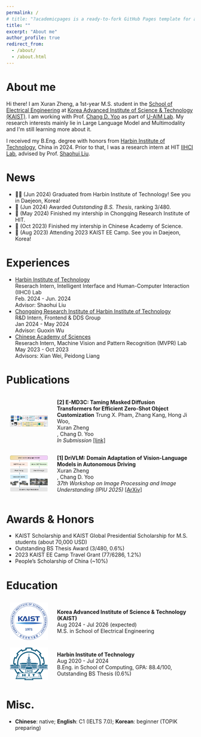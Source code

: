 ```yaml
---
permalink: /
# title: "?academicpages is a ready-to-fork GitHub Pages template for academic personal websites"
title: ""
excerpt: "About me"
author_profile: true
redirect_from:
  - /about/
  - /about.html
---
```


# About me

Hi there! I am Xuran Zheng, a 1st-year M.S. student in the [School of Electrical Engineering](https://ee.kaist.ac.kr/en/) at [Korea Advanced Institute of Science & Technology (KAIST)](https://www.kaist.ac.kr/en/). I am working with Prof. [Chang D. Yoo](http://sanctusfactory.com/family.php) as part of [U-AIM Lab](http://sanctusfactory.com/u-aim/). My research interests mainly lie in Large Language Model and Multimodality and I'm still learning more about it.

<!-- In particular, I leverage HCI and AI techniques to comprehend video content and build interactive technologies that empower users to <strong>create and consume video content</strong> more effectively. -->

I received my B.Eng. degree with honors from [Harbin Institute of Technology](http://en.hit.edu.cn/), China in 2024. Prior to that, I was a research intern at HIT [IIHCI Lab](https://computing.hit.edu.cn/2018/1126/c11289a218424/page.htm), advised by Prof. [Shaohui Liu](https://scholar.google.com/citations?user=mpwos7UAAAAJ&hl=en).

# News

- 👩‍💼 (Jun 2024) Graduated from Harbin Institute of Technology! See you in Daejeon, Korea!<br>
- 📝 (Jun 2024) Awarded <i>Outstanding B.S. Thesis</i>, ranking 3/480.<br>
- 📝 (May 2024) Finished my intership in Chongqing Research Institute of HIT.<br>
- 📝 (Oct 2023) Finished my intership in Chinese Academy of Science.<br>
- 🛫 (Aug 2023) Attending 2023 KAIST EE Camp. See you in Daejeon, Korea!<br>

# Experiences

<ul class="list-item wrapper">
  <li>
    <a href="http://en.hit.edu.cn/">Harbin Institute of Technology</a> <br>
    Reserach Intern, Intelligent Interface and Human-Computer Interaction (IIHCI) Lab <br>
    Feb. 2024 - Jun. 2024 <br>
    Advisor: Shaohui Liu
  </li>
  <li>
    <a href="https://cri.hit.edu.cn/mainm.htm">Chongqing Research Institute of Harbin Institute of Technology</a> <br>
    R&amp;D Intern, Frontend &amp; DDS Group <br>
    Jan 2024 - May 2024 <br>
    Advisor: Guoxin Wu
  </li>
  <li>
    <a href="https://english.cas.cn/">Chinese Academy of Sciences</a> <br>
    Reserach Intern, Machine Vision and Pattern Recognition (MVPR) Lab <br>
    May 2023 - Oct 2023 <br>
    Advisors: Xian Wei, Peidong Liang
  </li>
</ul>

<style>
.flex-container {
  display: flex;
  align-items: center;
}

.flex-container > div {
  margin: 10px;
  padding:5px;
  align-items: flex-start;
}

.flex-container img {
      max-width: 20%; /* 设置图片最大宽度，根据需要进行调整 */
      margin: 10px;
      /* margin-left: 20px; 图片右边距，可以根据需要调整 */
      /* margin-top: 15px; 图片右边距，可以根据需要调整 */
    }
</style>

# Publications

<div class="flex-container">
  <img src="images/E-MD3C.png" alt="pic">
  <div>
  <b>[2] E-MD3C: Taming Masked Diffusion Transformers for Efficient Zero-Shot Object Customization</b>
  Trung X. Pham, Zhang Kang, Hong Ji Woo, <br>Xuran Zheng</br>, Chang D. Yoo <br>
  <i>In Submission</i>
  <a href="https://arxiv.org/abs/xxxx.xxxxx">[link]</a> <br>
  </div>
</div>

<div class="flex-container">
  <img src="images/DriVLM.png" alt="pic">
  <div>
  <b>[1] DriVLM: Domain Adaptation of Vision-Language Models in Autonomous Driving</b>
  <br>Xuran Zheng</br>, Chang D. Yoo <br>
  <i>37th Workshop on Image Processing and Image Understanding (IPIU 2025)</i>
  <a href="https://arxiv.org/abs/2501.05081">[ArXiv]</a> <br>
  </div>
</div>

# Awards & Honors

- KAIST Scholarship and KAIST Global Presidential Scholarship for M.S. students (about 70,000 USD)<br>
- Outstanding BS Thesis Award (3/480, 0.6%)<br>
- 2023 KAIST EE Camp Travel Grant (77/6286, 1.2%)<br>
- People’s Scholarship of China (~10%)<br>

# Education

<div class="flex-container">
  <img src="images/KAIST_logo.png" alt="pic" width="120">
  <div>
  <b>Korea Advanced Institute of Science & Technology (KAIST)</b> <br>
  Aug 2024 - Jul 2026 (expected)<br>
  M.S. in School of Electrical Engineering<br>
  </div>
</div>

<div class="flex-container">
  <img src="images/HIT.png" alt="pic" width="120">
  <div>
  <b>Harbin Institute of Technology</b> <br>
  Aug 2020 - Jul 2024 <br>
  B.Eng. in School of Computing, GPA: 88.4/100, Outstanding BS Thesis (0.6%) <br>
  </div>
</div>

# Misc.

- <b>Chinese</b>: native; <b>English</b>: C1 (IELTS 7.0); <b>Korean</b>: beginner (TOPIK preparing) <br>

<div hidden  style="width:50%;">
<!-- <a href="http://www.clustrmaps.com/map/Jiufengsc.github.io" title="Visit tracker for Jiufengsc.github.io"><img src="//www.clustrmaps.com/map_v2.png?d=WU1e21Wr3it5EdEPQQ961ysHrThSFB_sAcHq5P0B1DA" /></a> -->
<script type="text/javascript" id="clustrmaps" src="//clustrmaps.com/map_v2.js?d=WU1e21Wr3it5EdEPQQ961ysHrThSFB_sAcHq5P0B1DA"></script>
<script type="text/javascript" src="//rf.revolvermaps.com/0/0/7.js?i=5iffew9vddy&amp;m=0&amp;c=ff0000&amp;cr1=ffffff&amp;sx=0" async="async"></script>
<!-- Google tag (gtag.js) -->
<!-- <script async src="https://www.googletagmanager.com/gtag/js?id=G-MPEZ7VWJR6"></script> -->
<script>
  window.dataLayer = window.dataLayer || [];
  function gtag(){dataLayer.push(arguments);}
  gtag('js', new Date());

gtag('config', 'G-MPEZ7VWJR6');
</script>

</div>
